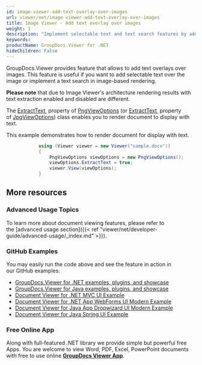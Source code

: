 ```yaml
---
id: image-viewer-add-text-overlay-over-images
url: viewer/net/image-viewer-add-text-overlay-over-images
title: Image Viewer - Add text overlay over images
weight: 1
description: "Implement selectable text and text search features by adding text overlay over document page images with GroupDocs.Viewer component."
keywords: 
productName: GroupDocs.Viewer for .NET
hideChildren: False
---
```

GroupDocs.Viewer provides feature that allows to add text overlays over images. This feature is useful if you want to add selectable text over the image or implement a text search in image-based rendering.

**Please note** that due to Image Viewer's architecture rendering results with text extraction enabled and disabled are different. 

The [ExtractText ](https://apireference.groupdocs.com/net/viewer/groupdocs.viewer.options/pngviewoptions/properties/extracttext) property of [PngViewOptions](https://apireference.groupdocs.com/net/viewer/groupdocs.viewer.options/pngviewoptions) (or [ExtractText ](https://apireference.groupdocs.com/net/viewer/groupdocs.viewer.options/jpgviewoptions/properties/extracttext) property of [JpgViewOptions](https://apireference.groupdocs.com/net/viewer/groupdocs.viewer.options/jpgviewoptions)) class enables you to render document to display with text. 

This example demonstrates how to render document for display with text.

```csharp
            using (Viewer viewer = new Viewer("sample.docx"))
            {
               	PngViewOptions viewOptions = new PngViewOptions();
                viewOptions.ExtractText = true;
                viewer.View(viewOptions);
            }
```

## More resources
### Advanced Usage Topics
To learn more about document viewing features, please refer to the [advanced usage section]({{< ref "viewer/net/developer-guide/advanced-usage/_index.md" >}}).

### GitHub Examples
You may easily run the code above and see the feature in action in our GitHub examples:
*   [GroupDocs.Viewer for .NET examples, plugins, and showcase](https://github.com/groupdocs-viewer/GroupDocs.Viewer-for-.NET)    
*   [GroupDocs.Viewer for Java examples, plugins, and showcase](https://github.com/groupdocs-viewer/GroupDocs.Viewer-for-Java)    
*   [Document Viewer for .NET MVC UI Example](https://github.com/groupdocs-viewer/GroupDocs.Viewer-for-.NET-MVC)     
*   [Document Viewer for .NET App WebForms UI Modern Example](https://github.com/groupdocs-viewer/GroupDocs.Viewer-for-.NET-WebForms)    
*   [Document Viewer for Java App Dropwizard UI Modern Example](https://github.com/groupdocs-viewer/GroupDocs.Viewer-for-Java-Dropwizard)    
*   [Document Viewer for Java Spring UI Example](https://github.com/groupdocs-viewer/GroupDocs.Viewer-for-Java-Spring)

### Free Online App
Along with full-featured .NET library we provide simple but powerful free Apps.
You are welcome to view Word, PDF, Excel, PowerPoint documents with free to use online **[GroupDocs Viewer App](https://products.groupdocs.app/viewer)**.